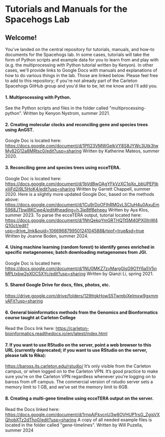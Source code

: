 # Tutorials and Manuals for the Spacehogs Lab

## Welcome!

You've landed on the central repository for tutorials, manuals, and how-to documents for the Spacehogs lab. In some cases, tutorials will take the form of Python scripts and example data for you to learn from and play with (e.g. the multiprocessing with Python tutorial written by Kenyon). In other cases, we'll provide links to Google Docs with manuals and explanations of how to do various things in the lab. Those are linked below. Please feel free to add to this repository; if you're not already part of the Carleton Spacehogs GitHub group and you'd like to be, let me know and I'll add you.

#### 1. Multiprocessing with Python.
See the Python scripts and files in the folder called "multiprocessing-python". Written by Kenyon Nystrom, summer 2021.

#### 2. Creating molecular clocks and reconciling gene and species trees using AnGST.
Google Doc is located here: https://docs.google.com/document/d/1PfI23VMWGelkVY8S8JYWc3Utk3twMy82G12a8MRtsc0/edit?usp=sharing
Written by Katherine Mateos, summer 2020.

#### 3. Reconciling gene and species trees using ecceTERA.
Google Doc is located here: https://docs.google.com/document/d/1bVdBwOAgYFkVzXC1qXo_bbUPEPjbxliiFd2j9L5HoK4/edit?usp=sharing
Written by Garrett Chappell, summer 2020.
Here is a slightly more updated Google Doc, based on the methods above: https://docs.google.com/document/d/1Cu9rDoOFIhRMGvLSCIuH4u0AxuEm5968JTbwl8KCwe4/edit#heading=h.3ie8tf8eheeu
Written by Aya Klos, summer 2023.
To parse the ecceTERA output, tutorial located here: https://docs.google.com/document/d/1NhQekqYmGRTHQTt5M40PX0lInW4Q1Gct/edit?usp=drive_link&ouid=106696879950124104588&rtpof=true&sd=true
Written by Joanne Boden, summer 2024.

#### 4. Using machine learning (random forest) to identify genes enriched in specific metagenomes; batch downloading metagenomes from JGI.
Google Doc is located here: https://docs.google.com/document/d/1NU0MKZ7zvMargGlsG9O1Y6a5V5nMPLtxbw2pXOC5XYc/edit?usp=sharing
Written by Qianzi Li, spring 2021.

#### 5. Shared Google Drive for docs, files, photos, etc.
https://drive.google.com/drive/folders/129ttgkHowS5TwmbjXelmxw9gxmmvAFit?usp=sharing

#### 6. General bioinformatics methods from the Genomics and Bionformatics course taught at Carleton College
Read the Docs link here: https://carleton-bioinformatics.readthedocs.io/en/latest/index.html

#### 7. If you want to use RStudio on the server, point a web browser to this URL (currently deprecated; if you want to use RStudio on the server, please talk to Rika):
https://baross.its.carleton.edu/rstudio/
It’s only visible from the Carleton campus, or when logged on to the Carleton VPN. It’s good practice to make sure you’re on the Carleton VPN regardless whenever you’re logging on to baross from off campus.
The commercial version of rstudio server sets a memory limit to 1 GB, and we’ve set the memory limit to 6GB. 

#### 8. Creating a multi-gene timeline using ecceTERA output on the server.
Read the Docs linked here: https://docs.google.com/document/d/1rnpAjFkvcnU3w6OVHUP1rsG_ZgjsVXQhobXTz2dTho0/edit?usp=sharing
A copy of all needed example files is located in the folder called "gene-timelines". Written by Will Puzella, summer 2024

